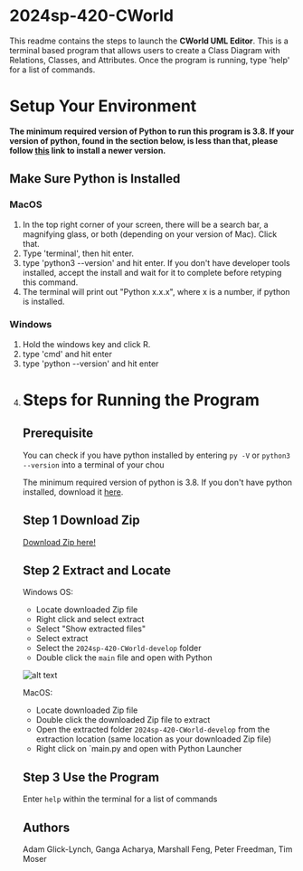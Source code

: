 # 2024sp-420-CWorld

This readme contains the steps to launch the **CWorld UML Editor**. This is a terminal based program that allows users to create a Class Diagram with Relations, Classes, and Attributes. Once the program is running, type 'help' for a list of commands.

# Setup Your Environment
<B>The minimum required version of Python to run this program is 3.8. If your version of python, found in the section below, is less than that, please follow [this](https://www.python.org/downloads/) link to install a newer version. </B>

## Make Sure Python is Installed

### MacOS
<ol>
<li> In the top right corner of your screen, there will be a search bar, a magnifying glass, or both (depending on your version of Mac). Click that.
<li> Type 'terminal', then hit enter.
<li> type 'python3 --version' and hit enter. If you don't have developer tools installed, accept the install and wait for it to complete before retyping this command.
<li> The terminal will print out "Python x.x.x", where x is a number, if python is installed.
</ol>

### Windows
<ol>
<li> Hold the windows key and click R.
<li> type 'cmd' and hit enter
<li> type 'python --version' and hit enter
<li> 

# Steps for Running the Program



## Prerequisite 
You can check if you have python installed by entering ```py -V``` or ```python3 --version``` into a terminal of your chou

The minimum required version of python is 3.8. If you don't have python installed, download it [here](https://www.python.org/downloads/).



## Step 1 Download Zip

[Download Zip here!](https://github.com/mucsci-students/2024sp-420-CWorld/archive/refs/heads/main.zip)


## Step 2 Extract and Locate

Windows OS:

- Locate downloaded Zip file
- Right click and select extract
- Select "Show extracted files"
- Select extract
- Select the ```2024sp-420-CWorld-develop``` folder
- Double click the ```main``` file and open with Python

![alt text](./assets/fe-2.png)

MacOS:

- Locate downloaded Zip file
- Double click the downloaded Zip file to extract
- Open the extracted folder ```2024sp-420-CWorld-develop``` from the extraction location (same location as your downloaded Zip file)
- Right click on `main.py and open with Python Launcher

## Step 3 Use the Program
Enter ```help``` within the terminal for a list of commands


## Authors
Adam Glick-Lynch, Ganga Acharya, Marshall Feng, Peter Freedman, Tim Moser
